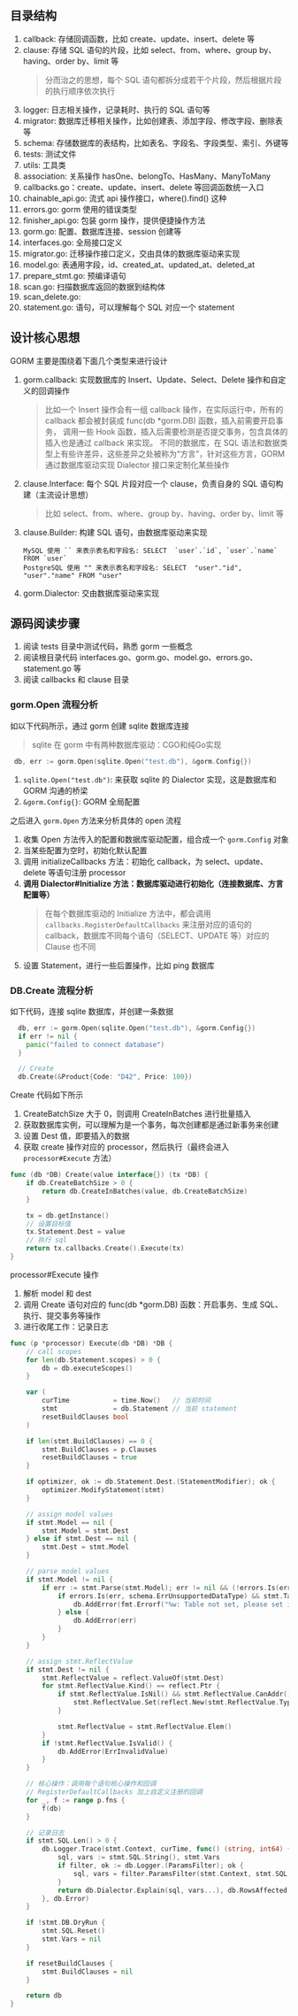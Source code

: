 ## 目录结构
1. callback: 存储回调函数，比如 create、update、insert、delete 等
2. clause: 存储 SQL 语句的片段，比如 select、from、where、group by、having、order by、limit 等
   > 分而治之的思想，每个 SQL 语句都拆分成若干个片段，然后根据片段的执行顺序依次执行
3. logger: 日志相关操作，记录耗时、执行的 SQL 语句等
4. migrator: 数据库迁移相关操作，比如创建表、添加字段、修改字段、删除表等
5. schema: 存储数据库的表结构，比如表名、字段名、字段类型、索引、外键等
6. tests: 测试文件
7. utils: 工具类
8. association: 关系操作 hasOne、belongTo、HasMany、ManyToMany
9. callbacks.go：create、update、insert、delete 等回调函数统一入口
10. chainable_api.go: 流式 api 操作接口，where().find() 这种
11. errors.go: gorm 使用的错误类型
12. finisher_api.go: 包装 gorm 操作，提供便捷操作方法
13. gorm.go: 配置、数据库连接、session 创建等
14. interfaces.go: 全局接口定义
15. migrator.go: 迁移操作接口定义，交由具体的数据库驱动来实现
16. model.go: 表通用字段，id、created_at、updated_at、deleted_at
17. prepare_stmt.go: 预编译语句
18. scan.go: 扫描数据库返回的数据到结构体
19. scan_delete.go:
20. statement.go: 语句，可以理解每个 SQL 对应一个 statement

## 设计核心思想
GORM 主要是围绕着下面几个类型来进行设计
1. gorm.callback: 实现数据库的 Insert、Update、Select、Delete 操作和自定义的回调操作
   > 比如一个 Insert 操作会有一组 callback 操作，在实际运行中，所有的 callback 都会被封装成 func(db *gorm.DB) 函数，插入前需要开启事务，
   > 调用一些 Hook 函数，插入后需要检测是否提交事务，包含具体的插入也是通过 callback 来实现。
   > 不同的数据库，在 SQL 语法和数据类型上有些许差异，这些差异之处被称为“方言”，针对这些方言，GORM 通过数据库驱动实现 Dialector 接口来定制化某些操作
2. clause.Interface: 每个 SQL 片段对应一个 clause，负责自身的 SQL 语句构建（主流设计思想）
   > 比如 select、from、where、group by、having、order by、limit 等
3. clause.Builder: 构建 SQL 语句，由数据库驱动来实现
   ```
   MySQL 使用 `` 来表示表名和字段名: SELECT  `user`.`id`, `user`.`name` FROM `user`
   PostgreSQL 使用 "" 来表示表名和字段名: SELECT  "user"."id", "user"."name" FROM "user"
   ```
4. gorm.Dialector: 交由数据库驱动来实现

## 源码阅读步骤
1. 阅读 tests 目录中测试代码，熟悉 gorm 一些概念
2. 阅读根目录代码 interfaces.go、gorm.go、model.go、errors.go、statement.go 等
3. 阅读 callbacks 和 clause 目录

### gorm.Open 流程分析
如以下代码所示，通过 gorm 创建 sqlite 数据库连接
> sqlite 在 gorm 中有两种数据库驱动：CGO和纯Go实现
```go
 db, err := gorm.Open(sqlite.Open("test.db"), &gorm.Config{})
```
1. `sqlite.Open("test.db")`: 来获取 sqlite 的 Dialector 实现，这是数据库和 GORM 沟通的桥梁
2. `&gorm.Config{}`: GORM 全局配置

之后进入 `gorm.Open` 方法来分析具体的 open 流程
1. 收集 Open 方法传入的配置和数据库驱动配置，组合成一个 `gorm.Config` 对象
2. 当某些配置为空时，初始化默认配置
3. 调用 initializeCallbacks 方法：初始化 callback，为 select、update、delete 等语句注册 processor
4. **调用 Dialector#Initialize 方法：数据库驱动进行初始化（连接数据库、方言配置等）**
   > 在每个数据库驱动的 Initialize 方法中，都会调用 `callbacks.RegisterDefaultCallbacks` 来注册对应的语句的 callback，数据库不同每个语句（SELECT、UPDATE 等）对应的 Clause 也不同
5. 设置 Statement，进行一些后置操作，比如 ping 数据库

### DB.Create 流程分析
如下代码，连接 sqlite 数据库，并创建一条数据
```go
  db, err := gorm.Open(sqlite.Open("test.db"), &gorm.Config{})
  if err != nil {
    panic("failed to connect database")
  }

  // Create
  db.Create(&Product{Code: "D42", Price: 100})
```

Create 代码如下所示
1. CreateBatchSize 大于 0，则调用 CreateInBatches 进行批量插入
2. 获取数据库实例，可以理解为是一个事务，每次创建都是通过新事务来创建
3. 设置 Dest 值，即要插入的数据
4. 获取 create 操作对应的 processor，然后执行（最终会进入 `processor#Execute` 方法）
```go
func (db *DB) Create(value interface{}) (tx *DB) {
	if db.CreateBatchSize > 0 {
		return db.CreateInBatches(value, db.CreateBatchSize)
	}

	tx = db.getInstance()
	// 设置目标值
	tx.Statement.Dest = value
	// 执行 sql
	return tx.callbacks.Create().Execute(tx)
}
```

processor#Execute 操作
1. 解析 model 和 dest
2. 调用 Create 语句对应的 func(db *gorm.DB) 函数：开启事务、生成 SQL、执行、提交事务等操作
3. 进行收尾工作：记录日志
```go
func (p *processor) Execute(db *DB) *DB {
	// call scopes
	for len(db.Statement.scopes) > 0 {
		db = db.executeScopes()
	}

	var (
		curTime           = time.Now()   // 当前时间
		stmt              = db.Statement // 当前 statement
		resetBuildClauses bool
	)

	if len(stmt.BuildClauses) == 0 {
		stmt.BuildClauses = p.Clauses
		resetBuildClauses = true
	}

	if optimizer, ok := db.Statement.Dest.(StatementModifier); ok {
		optimizer.ModifyStatement(stmt)
	}

	// assign model values
	if stmt.Model == nil {
		stmt.Model = stmt.Dest
	} else if stmt.Dest == nil {
		stmt.Dest = stmt.Model
	}

	// parse model values
	if stmt.Model != nil {
		if err := stmt.Parse(stmt.Model); err != nil && (!errors.Is(err, schema.ErrUnsupportedDataType) || (stmt.Table == "" && stmt.TableExpr == nil && stmt.SQL.Len() == 0)) {
			if errors.Is(err, schema.ErrUnsupportedDataType) && stmt.Table == "" && stmt.TableExpr == nil {
				db.AddError(fmt.Errorf("%w: Table not set, please set it like: db.Model(&user) or db.Table(\"users\")", err))
			} else {
				db.AddError(err)
			}
		}
	}

	// assign stmt.ReflectValue
	if stmt.Dest != nil {
		stmt.ReflectValue = reflect.ValueOf(stmt.Dest)
		for stmt.ReflectValue.Kind() == reflect.Ptr {
			if stmt.ReflectValue.IsNil() && stmt.ReflectValue.CanAddr() {
				stmt.ReflectValue.Set(reflect.New(stmt.ReflectValue.Type().Elem()))
			}

			stmt.ReflectValue = stmt.ReflectValue.Elem()
		}
		if !stmt.ReflectValue.IsValid() {
			db.AddError(ErrInvalidValue)
		}
	}

	// 核心操作：调用每个语句核心操作和回调
	// RegisterDefaultCallbacks 加上自定义注册的回调
	for _, f := range p.fns {
		f(db)
	}

	// 记录日志
	if stmt.SQL.Len() > 0 {
		db.Logger.Trace(stmt.Context, curTime, func() (string, int64) {
			sql, vars := stmt.SQL.String(), stmt.Vars
			if filter, ok := db.Logger.(ParamsFilter); ok {
				sql, vars = filter.ParamsFilter(stmt.Context, stmt.SQL.String(), stmt.Vars...)
			}
			return db.Dialector.Explain(sql, vars...), db.RowsAffected
		}, db.Error)
	}

	if !stmt.DB.DryRun {
		stmt.SQL.Reset()
		stmt.Vars = nil
	}

	if resetBuildClauses {
		stmt.BuildClauses = nil
	}

	return db
}
```